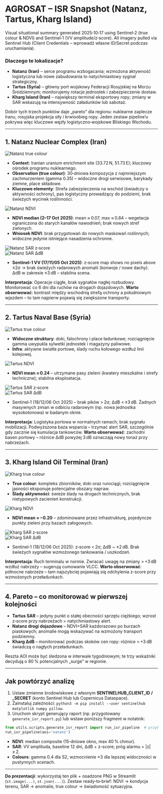 # AGROSAT – ISR Snapshot (Natanz, Tartus, Kharg Island)

Visual situational summary generated 2025‑10‑17 using Sentinel‑2 (true colour & NDVI) and Sentinel‑1 (VV amplitude/z‑score). All imagery pulled via Sentinel Hub (Client Credentials – wprowadź własne ID/Secret podczas uruchamiania).

### Dlaczego te lokalizacje?
- **Natanz (Iran)** – serce programu wzbogacania; wzmożona aktywność logistyczna lub nowe zabudowania to natychmiastowy sygnał strategiczny.
- **Tartus (Syria)** – główny port wojskowy Federacji Rosyjskiej na Morzu Śródziemnym; monitorujemy rotacje jednostek i zabezpieczenie dostaw.
- **Kharg Island (Iran)** – największy terminal eksportowy ropy; zmiany w SAR wskazują na intensywność załadunków lub sabotaż.

Dobór tych trzech punktów daje „pareto” dla regionu: nuklearne zaplecze Iranu, rosyjska projekcja siły i krwioobieg ropy. Jeden zestaw pipeline’u pokrywa więc kluczowe węzły logistyczno‑wojskowe Bliskiego Wschodu.

---

## 1. Natanz Nuclear Complex (Iran)

![Natanz true colour](./natanz/natanz_true_color_stretched.png)

- **Context**: Iranian uranium enrichment site (33.72 N, 51.73 E); kluczowy ośrodek programu nuklearnego.
- **Observation (true colour)**: 30‑dniowa kompozycja z najmniejszym zachmurzeniem (gamma 0.35) – widoczne drogi serwisowe, barykady ziemne, place składowe.
- **Kluczowe elementy**: Strefa zabezpieczenia na wschód (świadczy o aktywności ochrony), pas logistyczny prowadzący do podziemi, brak świeżych wycinek roślinności.

![Natanz NDVI](./natanz/natanz_ndvi_map.png)

- **NDVI median (2–17 Oct 2025)**: mean ≈ 0.07, max ≈ 0.84 – wegetacja ograniczona do starych kanałów nawodnień; brak nowych stref zielonych.
- **Wniosek NDVI**: brak przygotowań do nowych maskowań roślinnych; widoczne jedynie istniejące nasadzenia ochronne.

![Natanz SAR z‑score](./natanz/natanz_sar_activity.png)  
![Natanz SAR ΔdB](./natanz/natanz_sar_diff.png)

- **Sentinel‑1 VV (17/11/05 Oct 2025)**: z‑score map shows no pixels above ±2σ → brak świeżych radarowych anomalii (konwoje / nowe dachy). ΔdB w zakresie ±3 dB – stabilna scena.

**Interpretacja**: Operacje ciągłe, brak sygnałów nagłej rozbudowy. Monitorować co 6 dni dla ruchów na drogach dojazdowych.
**Warto obserwować**: kontrast między wschodnią strefą ochrony a południowym wjazdem – to tam najpierw pojawią się zwiększone transporty.

---

## 2. Tartus Naval Base (Syria)

![Tartus true colour](./tartus/tartus_true_color_stretched.png)

- **Widoczne struktury**: doki, falochrony i place ładunkowe; rozciągnięcie gamma uwypukla sylwetki jednostek i magazyny paliwowe.
- **Infra**: aktywne światła portowe, ślady ruchu kołowego wzdłuż linii kolejowej.

![Tartus NDVI](./tartus/tartus_ndvi_map.png)

- **NDVI mean ≈ 0.24** – utrzymane pasy zieleni (kwatery mieszkalne i strefy techniczne); stabilna eksploatacja.

![Tartus SAR z‑score](./tartus/tartus_sar_activity.png)  
![Tartus SAR ΔdB](./tartus/tartus_sar_diff.png)

- Sentinel‑1 (18/12/06 Oct 2025) – brak pików > 2σ; ΔdB < ±3 dB. Żadnych masywnych zmian w odbiciu radarowym (np. nowa jednostka wysokotonowa) w badanym oknie.

**Interpretacja**: Logistyka portowa w normalnych ramach; brak sygnału mobilizacji. Podwyższona baza wsparcia – trzymać alert SAR, szczególnie gdy zacznie się kumulacja tankowców.
**Warto obserwować**: zachodni basen portowy – różnice ΔdB powyżej 3 dB oznaczają nowy tonaż przy nabrzeżach.

---

## 3. Kharg Island Oil Terminal (Iran)

![Kharg true colour](./kharg_island/kharg_island_true_color_stretched.png)

- **True colour**: kompleks zbiorników, doki oraz rurociągi; rozciągnięcie jasności eksponuje potencjalne obszary napraw.
- **Ślady aktywności**: świeże ślady na drogach technicznych, brak nietypowych zacienień konstrukcji.

![Kharg NDVI](./kharg_island/kharg_island_ndvi_map.png)

- **NDVI mean ≈ −0.20** – zdominowane przez infrastrukturę, pojedyncze punkty zieleni przy bazach załogowych.

![Kharg SAR z‑score](./kharg_island/kharg_island_sar_activity.png)  
![Kharg SAR ΔdB](./kharg_island/kharg_island_sar_diff.png)

- Sentinel‑1 (18/12/06 Oct 2025): z‑score < 2σ; ΔdB ~ ±2 dB. Brak świeżych sygnałów wzmożonego tankowania / uszkodzeń.

**Interpretacja**: Ruch terminalu w normie. Zwracać uwagę na zmiany > +3 dB wzdłuż nabrzeży – sugerują cumowanie VLCC.
**Warto obserwować**: północne nabrzeże – tam najszybciej pojawiają się odchylenia z-score przy wzmożonych przeładunkach.

---

## 4. Pareto – co monitorować w pierwszej kolejności
- **Tartus SAR** – jedyny punkt o stałej obecności sprzętu ciężkiego; wzrost z‑score przy nabrzeżach = natychmiastowy alert.
- **Natanz drogi dojazdowe** – NDVI+SAR każdorazowo po burzach piaskowych; anomalie mogą wskazywać na wzmożony transport podziemny.
- **Kharg ΔdB** – monitorować podczas skoków cen ropy: różnice > +3 dB świadczą o nagłych przeładunkach.

Reszta AOI może być śledzona w interwale tygodniowym; te trzy wskaźniki decydują o 80 % potencjalnych „surge” w regionie.

---

## Jak powtórzyć analizę

1. Ustaw zmienne środowiskowe z własnym **SENTINELHUB_CLIENT_ID / _SECRET** (konto Sentinel Hub lub Copernicus Dataspace).
2. Zainstaluj zależności: `python3 -m pip install --user sentinelhub matplotlib numpy pillow`.
3. Uruchom skrypt generujący raport (np. przygotowany `generate_isr_report.py`) lub wstaw poniższy fragment w notatnik:

```python
from utils.scripts.generate_isr_report import run_isr_pipeline  # przykładowy moduł
run_isr_pipeline(aoi='natanz')
```

- **NDVI**: median composite (15‑dniowe okno, max 40 % chmur).
- **SAR**: VV amplituda, baseline 12 dni, ΔdB + z-score; próg alarmu = |z| ≥ 2.
- **Colours**: gamma 0.4 dla S2, wzmocnienie ×3 dla lepszej widoczności w pustynnych scenach.

---

**Do prezentacji**: wykorzystaj ten plik + osadzone PNG w Streamlit (`st.image(...)`, `st.json(...)`). Zestaw ready‑to‑brief: NDVI → kondycja terenu, SAR → anomalie, true colour → świadomość sytuacyjna.
